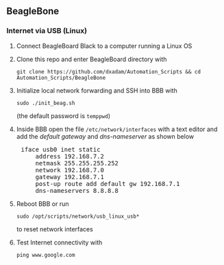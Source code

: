 ## BeagleBone


### Internet via USB (Linux)

1) Connect BeagleBoard Black to a computer running a Linux OS


2) Clone this repo and enter BeagleBoard directory with  

	`git clone https://github.com/dxadam/Automation_Scripts && cd Automation_Scripts/BeagleBone`  
  

3) Initialize local network forwarding and SSH into BBB with
  
	`sudo ./init_beag.sh`  
  
   (the default password is `temppwd`) 

4) Inside BBB open the file `/etc/network/interfaces` with a text editor and add the *default gateway* and *dns-nameserver* as shown below  
<pre>
    iface usb0 inet static  
        address 192.168.7.2  
        netmask 255.255.255.252  
        network 192.168.7.0  
        gateway 192.168.7.1  
        post-up route add default gw 192.168.7.1  
        dns-nameservers 8.8.8.8
</pre>

5) Reboot BBB or run  
  
	`sudo /opt/scripts/network/usb_linux_usb*`  
  
   to reset network interfaces  
  
6) Test Internet connectivity with  
  
	`ping www.google.com`  
  

